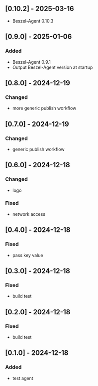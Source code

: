 ## [0.10.2] - 2025-03-16

- Beszel-Agent 0.10.3

## [0.9.0] - 2025-01-06

### Added

- Beszel-Agent 0.9.1
- Output Beszel-Agent version at startup

## [0.8.0] - 2024-12-19

### Changed

- more generic publish workflow

## [0.7.0] - 2024-12-19

### Changed

- generic publish workflow

## [0.6.0] - 2024-12-18

### Changed

- logo

### Fixed

- network access

## [0.4.0] - 2024-12-18

### Fixed

- pass key value

## [0.3.0] - 2024-12-18

### Fixed

- build test

## [0.2.0] - 2024-12-18

### Fixed

- build test

## [0.1.0] - 2024-12-18

### Added

- test agent
